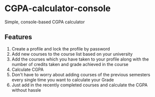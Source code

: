 # CGPA-calculator-console
Simple, console-based CGPA calculator

## Features
1. Create a profile and lock the profile by password
2. Add new courses to the course list based on your university
3. Add the courses which you have taken to your profile along with the number of credits taken and grade achieved in the course
4. Calculate CGPA
5. Don't have to worry about adding courses of the previous semesters every single time you want to calculate your Grade
6. Just add in the recently completed courses and calculate the CGPA without hassle
